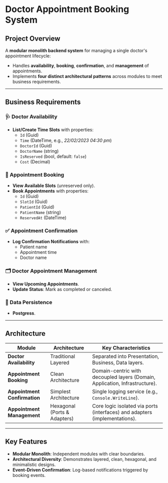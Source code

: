 # Doctor Appointment Booking System  

## Project Overview  
A **modular monolith backend system** for managing a single doctor's appointment lifecycle:  
- Handles **availability**, **booking**, **confirmation**, and **management** of appointments.  
- Implements **four distinct architectural patterns** across modules to meet business requirements.  

---

## Business Requirements  

### 🩺 Doctor Availability  
- **List/Create Time Slots** with properties:  
  - `Id` (Guid)  
  - `Time` (DateTime, e.g., *22/02/2023 04:30 pm*)  
  - `DoctorId` (Guid)  
  - `DoctorName` (string)  
  - `IsReserved` (bool, default: `false`)  
  - `Cost` (Decimal)  

### 📅 Appointment Booking  
- **View Available Slots** (unreserved only).  
- **Book Appointments** with properties:  
  - `Id` (Guid)  
  - `SlotId` (Guid)  
  - `PatientId` (Guid)  
  - `PatientName` (string)  
  - `ReservedAt` (DateTime)  

### ✅ Appointment Confirmation  
- **Log Confirmation Notifications** with:  
  - Patient name  
  - Appointment time  
  - Doctor name  

### 🗂️ Doctor Appointment Management  
- **View Upcoming Appointments**.  
- **Update Status**: Mark as completed or canceled.  

### 💾 Data Persistence  
-  **Postgress**.  

---

## Architecture  

| Module                   | Architecture                  | Key Characteristics                              |  
|--------------------------|-------------------------------|--------------------------------------------------|  
| **Doctor Availability**  | Traditional Layered           | Separated into Presentation, Business, Data layers. |  
| **Appointment Booking**  | Clean Architecture            | Domain-centric with decoupled layers (Domain, Application, Infrastructure). |  
| **Appointment Confirmation** | Simplest Architecture     | Single logging service (e.g., `Console.WriteLine`). |  
| **Appointment Management** | Hexagonal (Ports & Adapters) | Core logic isolated via ports (interfaces) and adapters (implementations). |  

---

## Key Features  
- **Modular Monolith**: Independent modules with clear boundaries.  
- **Architectural Diversity**: Demonstrates layered, clean, hexagonal, and minimalistic designs.  
- **Event-Driven Confirmation**: Log-based notifications triggered by booking events.  

